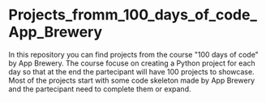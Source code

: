 # Projects_fromm_100_days_of_code_App_Brewery
In this repository you can find projects from the course "100 days of code" by App Brewery. The course focuse on creating a Python project for each day so that at the end the partecipant will have 100 projects to showcase. Most of the projects start with some code skeleton made by App Brewery and the partecipant need to complete them or expand. 
